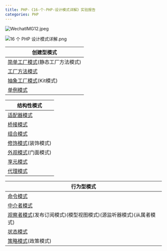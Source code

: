 ```yaml
---
title: PHP-《16-个-PHP-设计模式详解》实验报告
categories: PHP
---
```

![WechatIMG12.jpeg](https://upload-images.jianshu.io/upload_images/15325592-24b77b263c0c7cca.jpeg?imageMogr2/auto-orient/strip%7CimageView2/2/w/1240)
<!-- more -->

![16 个 PHP 设计模式详解.png](https://upload-images.jianshu.io/upload_images/15325592-aea5256d19426974.png?imageMogr2/auto-orient/strip%7CimageView2/2/w/1240)
<!-- more -->

|  创建型模式 |
| ------------ |
|[简单工厂模式](https://www.jianshu.com/p/18ff09360571 "简单工厂模式")(静态工厂方法模式)|
|[工厂方法模式](https://www.jianshu.com/p/18ff09360571 "工厂方法模式")|
|[抽象工厂模式](https://www.jianshu.com/p/18ff09360571 "抽象工厂模式")(Kit模式)|
|[单例模式](https://www.jianshu.com/p/84cba205a421 "单例模式")|

|结构性模式|
| ------------ |
|[适配器模式](https://www.jianshu.com/p/b79915f397eb "适配器模式")|
|[桥接模式](https://www.jianshu.com/p/d91520e4bfb5 "桥接模式")|
|[组合模式](https://www.jianshu.com/p/9a77b408395e "组合模式")|
|[修饰模式](https://www.jianshu.com/p/6e9e5c54a826 "修饰模式")(装饰模式)|
|[外观模式](https://www.jianshu.com/p/269b439ead22 "外观模式")(门面模式)|
|[享元模式](https://www.jianshu.com/p/ae4f6c4c0231 "享元模式")|
|[代理模式](https://www.jianshu.com/p/94bbe7897797 "代理模式")|

|行为型模式|
| ------------ |
|[命令模式](https://www.jianshu.com/p/b4b5903c817b "命令模式")|
|[中介者模式](https://www.jianshu.com/p/f1482287cc38 "中介者模式")|
|[观察者模式](https://www.jianshu.com/p/7ef7c6c13714 "观察者模式")(发布订阅模式)(模型视图模式)(源监听器模式)(从属者模式)|
|[状态模式](https://www.jianshu.com/p/fe75e74fc3fd "状态模式")|
|[策略模式](https://www.jianshu.com/p/f325065847ff "策略模式")(政策模式)|

